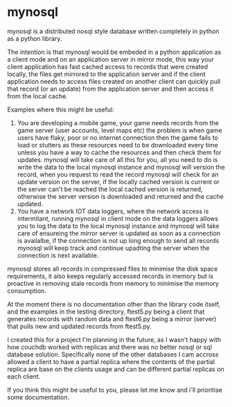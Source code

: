 # mynosql
mynosql is a distributed nosql style database written completely in python as a python library.

The intention is that mynosql would be embeded in a python application as a client mode and on an application server in mirror mode, this way your client application has fast cached access to records that were created locally, the files get mirrored to the application server and if the client application needs to access files created on another client can quickly pull that record (or an update) from the application server and then access it from the local cache.

Examples where this might be useful:
1. You are developing a mobile game, your game needs records from the game server (user accounts, level maps etc) the problem is when game users have flaky, poor or no internet connection then the game fails to load or stutters as these resources need to be downloaded every time unless you have a way to cache the resources and then check them for updates. mynosql will take care of all this for you, all you need to do is write the data to the local mynosql instance and mynosql will version the record, when you request to read the record mynosql will check for an update version on the server, if the locally cached version is current or the server can't be reached the local cached version is returned, otherwise the server version is downloaded and returned and the cache updated.
2. You have a network IOT data loggers, where the network access is intermitant, running mynosql in client mode on the data loggers allows you to log the data to the local mynosql instance and mynosql will take care of ensureing the mirror server is updated as soon as a connection is availalbe, if the connection is not up long enough to send all records mynosql will keep track and continue upadting the server when the connection is next available.

mynosql stores all records in compressed files to minimise the disk space requirements, it also keeps regularly accessed records in memory but is proactive in removing stale records from memory to minimise the memory consumption.

At the moment there is no documentation other than the library code itself, and the examples in the testing directory, ftest5.py being a client that generates records with random data and ftest6.py being a mirror (server) that pulls new and updated records from ftest5.py.

I created this for a project I'm planning in the future, as I wasn't happy with how couchdb worked with replicas and there was no better nosql or sql database solution. Specifically none of the other databases I cam accross allowed a client to have a partial replica where the contents of the partial replica are base on the clients usage and can be different partial replicas on each client.

If you think this might be useful to you, please let me know and i'll prioritise some documentation.
